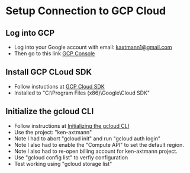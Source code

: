 # Setup Connection to GCP Cloud

## Log into GCP

- Log into your Google account with email: kaxtmann1@gmail.com
- Then go to this link [GCP Console](https://console.cloud.google.com)

## Install GCP CLoud SDK

- Follow instuctions at [GCP Cloud SDK](https://cloud.google.com/sdk/docs/install)
- Installed to "C:\Program Files (x86)\Google\Cloud SDK"

## Initialize the gcloud CLI

- Follow instructions at [Initializing the gcloud CLI](https://cloud.google.com/sdk/docs/initializing)
- Use the project: "ken-axtmann"
- Note I had to abort "gcloud init" and run "gcloud auth login"
- Note I also had to enable the "Compute API" to set the default region.
- Note I also had to re-open billing account for ken-axtmann project.
- Use "gcloud config list" to verfiy configuration
- Test working using "gcloud storage list"
